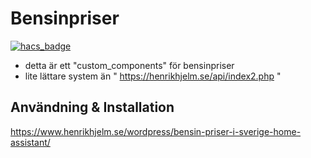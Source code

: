 # Bensinpriser

[![hacs_badge](https://img.shields.io/badge/HACS-Custom-orange.svg?style=for-the-badge)](https://github.com/hacs/integration)

- detta är ett "custom_components" för bensinpriser
- lite lättare system än " https://henrikhjelm.se/api/index2.php "

## Användning & Installation
https://www.henrikhjelm.se/wordpress/bensin-priser-i-sverige-home-assistant/
